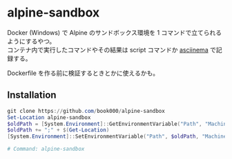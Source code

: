 # alpine-sandbox

Docker (Windows) で Alpine のサンドボックス環境を 1 コマンドで立てられるようにするやつ。  
コンテナ内で実行したコマンドやその結果は script コマンドか [asciinema](https://asciinema.org/) で記録する。

Dockerfile を作る前に検証するときとかに使えるかも。

## Installation

```powershell
git clone https://github.com/book000/alpine-sandbox
Set-Location alpine-sandbox
$oldPath = [System.Environment]::GetEnvironmentVariable("Path", "Machine")
$oldPath += ";" + $(Get-Location)
[System.Environment]::SetEnvironmentVariable("Path", $oldPath, "Machine")

# Command: alpine-sandbox
```
